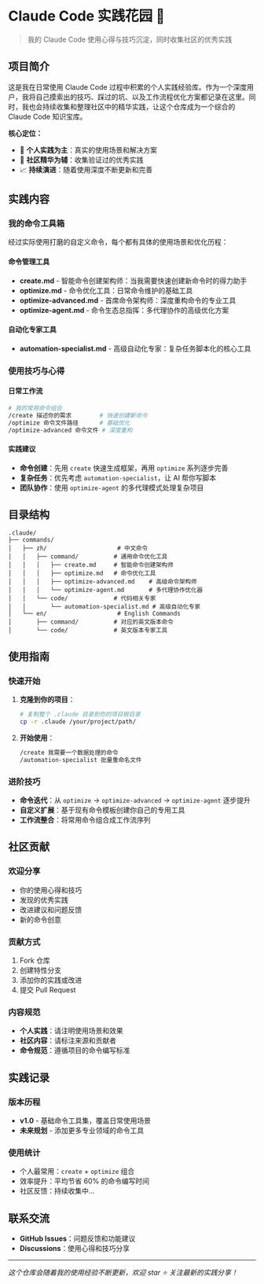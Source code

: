 # Claude Code 实践花园 🌱

> 我的 Claude Code 使用心得与技巧沉淀，同时收集社区的优秀实践

## 项目简介

这是我在日常使用 Claude Code 过程中积累的个人实践经验库。作为一个深度用户，我将自己摸索出的技巧、踩过的坑、以及工作流程优化方案都记录在这里。同时，我也会持续收集和整理社区中的精华实践，让这个仓库成为一个综合的 Claude Code 知识宝库。

**核心定位：**
- 🎯 **个人实践为主**：真实的使用场景和解决方案
- 🌟 **社区精华为辅**：收集验证过的优秀实践
- 📈 **持续演进**：随着使用深度不断更新和完善

## 实践内容

### 我的命令工具箱

经过实际使用打磨的自定义命令，每个都有具体的使用场景和优化历程：

#### 命令管理工具
- **create.md** - 智能命令创建架构师：当我需要快速创建新命令时的得力助手
- **optimize.md** - 命令优化工具：日常命令维护的基础工具
- **optimize-advanced.md** - 首席命令架构师：深度重构命令的专业工具
- **optimize-agent.md** - 命令生态总指挥：多代理协作的高级优化方案

#### 自动化专家工具
- **automation-specialist.md** - 高级自动化专家：复杂任务脚本化的核心工具

### 使用技巧与心得

#### 日常工作流
```bash
# 我的常用命令组合
/create 描述你的需求        # 快速创建新命令
/optimize 命令文件路径      # 基础优化
/optimize-advanced 命令文件 # 深度重构
```

#### 实践建议
- **命令创建**：先用 `create` 快速生成框架，再用 `optimize` 系列逐步完善
- **复杂任务**：优先考虑 `automation-specialist`，让 AI 帮你写脚本
- **团队协作**：使用 `optimize-agent` 的多代理模式处理复杂项目

## 目录结构

```
.claude/
├── commands/
│   ├── zh/                    # 中文命令
│   │   ├── command/          # 通用命令优化工具
│   │   │   ├── create.md     # 智能命令创建架构师
│   │   │   ├── optimize.md   # 命令优化工具
│   │   │   ├── optimize-advanced.md    # 高级命令架构师
│   │   │   └── optimize-agent.md       # 多代理协作优化器
│   │   └── code/             # 代码相关专家
│   │       └── automation-specialist.md # 高级自动化专家
│   └── en/                    # English Commands
│       ├── command/          # 对应的英文版本命令
│       └── code/             # 英文版本专家工具
```

## 使用指南

### 快速开始

1. **克隆到你的项目**：
   ```bash
   # 复制整个 .claude 目录到你的项目根目录
   cp -r .claude /your/project/path/
   ```

2. **开始使用**：
   ```bash
   /create 我需要一个数据处理的命令
   /automation-specialist 批量重命名文件
   ```

### 进阶技巧

- **命令迭代**：从 `optimize` → `optimize-advanced` → `optimize-agent` 逐步提升
- **自定义扩展**：基于现有命令模板创建你自己的专用工具
- **工作流整合**：将常用命令组合成工作流序列

## 社区贡献

### 欢迎分享
- 你的使用心得和技巧
- 发现的优秀实践
- 改进建议和问题反馈
- 新的命令创意

### 贡献方式
1. Fork 仓库
2. 创建特性分支
3. 添加你的实践或改进
4. 提交 Pull Request

### 内容规范
- **个人实践**：请注明使用场景和效果
- **社区内容**：请标注来源和贡献者
- **命令规范**：遵循项目的命令编写标准

## 实践记录

### 版本历程
- **v1.0** - 基础命令工具集，覆盖日常使用场景
- **未来规划** - 添加更多专业领域的命令工具

### 使用统计
- 个人最常用：`create` + `optimize` 组合
- 效率提升：平均节省 60% 的命令编写时间
- 社区反馈：持续收集中...

## 联系交流

- **GitHub Issues**：问题反馈和功能建议
- **Discussions**：使用心得和技巧分享

---

*这个仓库会随着我的使用经验不断更新，欢迎 star ⭐ 关注最新的实践分享！*